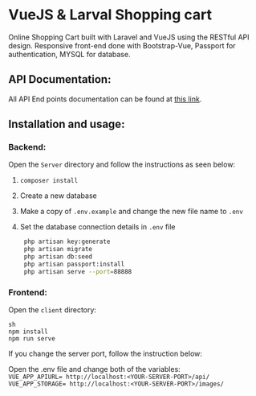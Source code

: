 # VueJS & Larval Shopping cart


Online Shopping Cart built with Laravel and VueJS using the RESTful API design.
Responsive front-end done with Bootstrap-Vue, Passport for authentication, MYSQL for database.

## API Documentation:
All API End points documentation can be found at [this link](https://documenter.getpostman.com/view/13692561/TVmPBd8X#intro
).

## Installation and usage:

### Backend:
Open the `Server` directory and follow the instructions as seen below:
1.	```composer install```
2.	Create a new database
3.	Make a copy of `.env.example` and change the new file name to `.env`
4.	Set the database connection details in `.env` file

	``` sh
	 php artisan key:generate
	 php artisan migrate 
	 php artisan db:seed
	 php artisan passport:install
	 php artisan serve --port=88888
	```

### Frontend:
Open the `client` directory:

	sh
	npm install
	npm run serve

If you change the server port, follow the instruction below:

Open the .env file and change both of the variables:<br />
`VUE_APP_APIURL= http://localhost:<YOUR-SERVER-PORT>/api/`<br />
`VUE_APP_STORAGE= http://localhost:<YOUR-SERVER-PORT>/images/`




